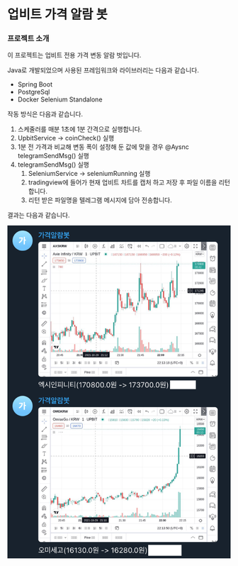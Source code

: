 # 업비트 가격 알람 봇

### 프로젝트 소개

이 프로젝트는 업비트 전용 가격 변동 알람 벗입니다.

Java로 개발되었으며 사용된 프레임워크와 라이브러리는 다음과 같습니다.

- Spring Boot
- PostgreSql
- Docker Selenium Standalone

작동 방식은 다음과 같습니다.

1. 스케줄러를 매분 1초에 1분 간격으로 실행합니다.
2. UpbitService -> coinCheck() 실행
3. 1분 전 가격과 비교해 변동 폭이 설정해 둔 값에 맞을 경우 @Aysnc telegramSendMsg() 실행
4. telegramSendMsg() 실행
   1. SeleniumService -> seleniumRunning 실행
   2. tradingview에 들어가 현재 업비트 차트를 캡처 하고 저장 후 파일 이름을 리턴합니다.
   3. 리턴 받은 파일명을 텔레그램 메시지에 담아 전송합니다.

결과는 다음과 같습니다.

![images](/document/images/images.png)